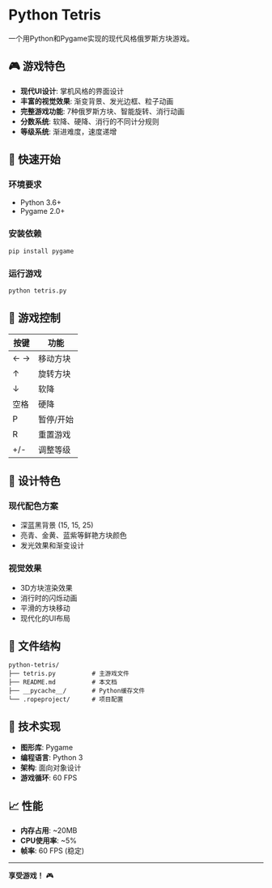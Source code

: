 # Python Tetris

一个用Python和Pygame实现的现代风格俄罗斯方块游戏。

## 🎮 游戏特色

- **现代UI设计**: 掌机风格的界面设计
- **丰富的视觉效果**: 渐变背景、发光边框、粒子动画
- **完整游戏功能**: 7种俄罗斯方块、智能旋转、消行动画
- **分数系统**: 软降、硬降、消行的不同计分规则
- **等级系统**: 渐进难度，速度递增

## 🚀 快速开始

### 环境要求
- Python 3.6+
- Pygame 2.0+

### 安装依赖
```bash
pip install pygame
```

### 运行游戏
```bash
python tetris.py
```

## 🎯 游戏控制

| 按键 | 功能 |
|------|------|
| ← → | 移动方块 |
| ↑ | 旋转方块 |
| ↓ | 软降 |
| 空格 | 硬降 |
| P | 暂停/开始 |
| R | 重置游戏 |
| +/- | 调整等级 |

## 🎨 设计特色

### 现代配色方案
- 深蓝黑背景 (15, 15, 25)
- 亮青、金黄、蓝紫等鲜艳方块颜色
- 发光效果和渐变设计

### 视觉效果
- 3D方块渲染效果
- 消行时的闪烁动画
- 平滑的方块移动
- 现代化的UI布局

## 📁 文件结构

```
python-tetris/
├── tetris.py          # 主游戏文件
├── README.md          # 本文档
├── __pycache__/       # Python缓存文件
└── .ropeproject/      # 项目配置
```

## 🔧 技术实现

- **图形库**: Pygame
- **编程语言**: Python 3
- **架构**: 面向对象设计
- **游戏循环**: 60 FPS

## 📈 性能

- **内存占用**: ~20MB
- **CPU使用率**: ~5%
- **帧率**: 60 FPS (稳定)

---

**享受游戏！** 🎮
